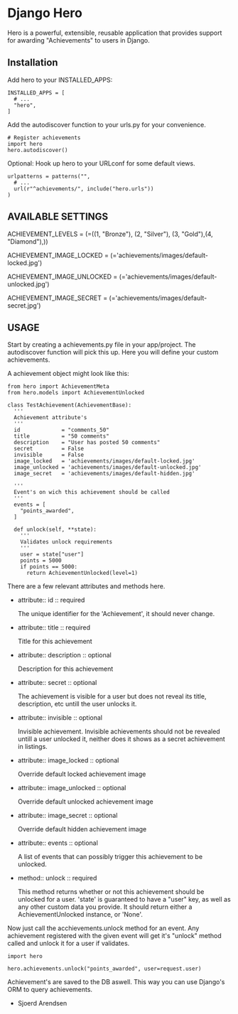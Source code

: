 Django Hero
=========

Hero is a powerful, extensible, reusable application that provides
support for awarding "Achievements" to users in Django.

Installation
------------

Add hero to your INSTALLED_APPS:

    INSTALLED_APPS = [
      # ...
      "hero",
    ]

Add the autodiscover function to your urls.py for your convenience.

    # Register achievements
    import hero
    hero.autodiscover()

Optional: Hook up hero to your URLconf for some default views.

    urlpatterns = patterns("",
      # ...
      url(r"^achievements/", include("hero.urls"))
    )

AVAILABLE SETTINGS
------------

ACHIEVEMENT_LEVELS         = (=((1, "Bronze"), (2, "Silver"), (3, "Gold"),(4, "Diamond"),))

ACHIEVEMENT_IMAGE_LOCKED   = (='achievements/images/default-locked.jpg')

ACHIEVEMENT_IMAGE_UNLOCKED = (='achievements/images/default-unlocked.jpg')

ACHIEVEMENT_IMAGE_SECRET   = (='achievements/images/default-secret.jpg')

USAGE
------------

Start by creating a achievements.py file in your app/project. The autodiscover function will pick this up.
Here you will define your custom achievements.

A achievement object might look like this:

    from hero import AchievementMeta
    from hero.models import AchievementUnlocked
    
    class TestAchievement(AchievementBase):
      '''
      Achievement attribute's
      '''
      id             = "comments_50"
      title          = "50 comments"
      description    = "User has posted 50 comments"
      secret         = False
      invisible      = False
      image_locked   = 'achievements/images/default-locked.jpg'
      image_unlocked = 'achievements/images/default-unlocked.jpg'
      image_secret   = 'achievements/images/default-hidden.jpg'

      '''
      Event's on wich this achievement should be called
      '''
      events = [
        "points_awarded",
      ]
      
      def unlock(self, **state):
        '''
        Validates unlock requirements
        '''
        user = state["user"]
        points = 5000
        if points == 5000:
          return AchievementUnlocked(level=1)

There are a few relevant attributes and methods here.

*   attribute:: id :: required

    The unique identifier for the 'Achievement', it should never change.
    
*   attribute:: title :: required

    Title for this achievement

*   attribute:: description :: optional

    Description for this achievement

*   attribute:: secret :: optional

    The achievement is visible for a user but does not reveal its title, description, etc untill the user unlocks it.

*   attribute:: invisible :: optional

    Invisible achievement. Invisible achievements should not be revealed untill a user unlocked it, neither does it shows as a secret achievement in listings.
    
*   attribute:: image_locked :: optional

    Override default locked achievement image

*   attribute:: image_unlocked :: optional

    Override default unlocked achievement image

*   attribute:: image_secret :: optional

    Override default hidden achievement image
    
*   attribute:: events :: optional

    A list of events that can possibly trigger this achievement to be unlocked.

*   method:: unlock :: required

    This method returns whether or not this achievement should be unlocked for a user.
    'state' is guaranteed to have a "user" key, as well as any other
    custom data you provide. It should return either a AchievementUnlocked instance, or 'None'.

Now just call the acchievements.unlock method for an event. 
Any achievement registered with the given event will get it's "unlock" method called and unlock it for a user if validates.

    import hero

    hero.achievements.unlock("points_awarded", user=request.user) 
    

Achievement's are saved to the DB aswell. This way you can use Django's ORM to query achievements.

- Sjoerd Arendsen